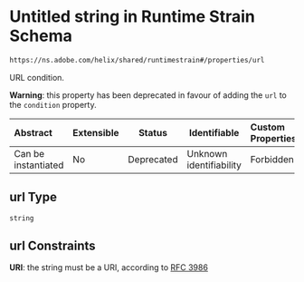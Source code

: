 # Untitled string in Runtime Strain Schema

```txt
https://ns.adobe.com/helix/shared/runtimestrain#/properties/url
```

URL condition.

**Warning**: this property has been deprecated in favour of adding the `url` to the `condition` property.


| Abstract            | Extensible | Status     | Identifiable            | Custom Properties | Additional Properties | Access Restrictions | Defined In                                                                      |
| :------------------ | ---------- | ---------- | ----------------------- | :---------------- | --------------------- | ------------------- | ------------------------------------------------------------------------------- |
| Can be instantiated | No         | Deprecated | Unknown identifiability | Forbidden         | Allowed               | none                | [runtimestrain.schema.json\*](runtimestrain.schema.json "open original schema") |

## url Type

`string`

## url Constraints

**URI**: the string must be a URI, according to [RFC 3986](https://tools.ietf.org/html/rfc3986 "check the specification")
